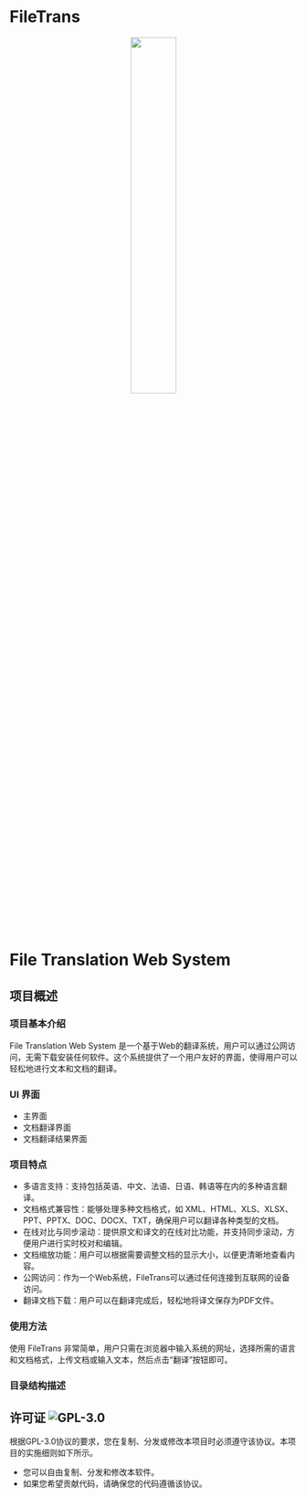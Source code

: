 # FileTrans

<div align="center">
    <img src="./pics/icon.jpg" align="center" width = "40%">
</div>

# File Translation Web System

## 项目概述

### 项目基本介绍

File Translation Web System 是一个基于Web的翻译系统，用户可以通过公网访问，无需下载安装任何软件。这个系统提供了一个用户友好的界面，使得用户可以轻松地进行文本和文档的翻译。

### UI 界面

- 主界面
- 文档翻译界面
- 文档翻译结果界面


### 项目特点

- 多语言支持：支持包括英语、中文、法语、日语、韩语等在内的多种语言翻译。
- 文档格式兼容性：能够处理多种文档格式，如 XML、HTML、XLS、XLSX、PPT、PPTX、DOC、DOCX、TXT，确保用户可以翻译各种类型的文档。
- 在线对比与同步滚动：提供原文和译文的在线对比功能，并支持同步滚动，方便用户进行实时校对和编辑。
- 文档缩放功能：用户可以根据需要调整文档的显示大小，以便更清晰地查看内容。
- 公网访问：作为一个Web系统，FileTrans可以通过任何连接到互联网的设备访问。
- 翻译文档下载：用户可以在翻译完成后，轻松地将译文保存为PDF文件。

### 使用方法

使用 FileTrans 非常简单，用户只需在浏览器中输入系统的网址，选择所需的语言和文档格式，上传文档或输入文本，然后点击“翻译”按钮即可。


### 目录结构描述


## 许可证 ![GPL-3.0](https://img.shields.io/badge/license-GPL--3.0-orange%29)

根据GPL-3.0协议的要求，您在复制、分发或修改本项目时必须遵守该协议。本项目的实施细则如下所示。

* 您可以自由复制、分发和修改本软件。
* 如果您希望贡献代码，请确保您的代码遵循该协议。
